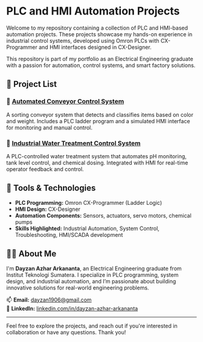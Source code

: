 # PLC and HMI Automation Projects

Welcome to my repository containing a collection of PLC and HMI-based automation projects. These projects showcase my hands-on experience in industrial control systems, developed using Omron PLCs with CX-Programmer and HMI interfaces designed in CX-Designer.

This repository is part of my portfolio as an Electrical Engineering graduate with a passion for automation, control systems, and smart factory solutions.

## 📁 Project List

### 🔹 [Automated Conveyor Control System]([./Automated-Conveyor-System](https://github.com/DayzanAzhar/Automation/tree/main/Automatic%20Conveyor%20System))
A sorting conveyor system that detects and classifies items based on color and weight. Includes a PLC ladder program and a simulated HMI interface for monitoring and manual control.

### 🔹 [Industrial Water Treatment Control System](./Water-Treatment-Control-System)
A PLC-controlled water treatment system that automates pH monitoring, tank level control, and chemical dosing. Integrated with HMI for real-time operator feedback and control.

## 🧰 Tools & Technologies
- **PLC Programming:** Omron CX-Programmer (Ladder Logic)
- **HMI Design:** CX-Designer
- **Automation Components:** Sensors, actuators, servo motors, chemical pumps
- **Skills Highlighted:** Industrial Automation, System Control, Troubleshooting, HMI/SCADA development

## 🙋‍♂️ About Me

I'm **Dayzan Azhar Arkananta**, an Electrical Engineering graduate from Institut Teknologi Sumatera. I specialize in PLC programming, system design, and industrial automation, and I’m passionate about building innovative solutions for real-world engineering problems.

📫 **Email:** dayzan1906@gmail.com  
🔗 **LinkedIn:** [linkedin.com/in/dayzan-azhar-arkananta](https://www.linkedin.com/in/dayzan-azhar-arkananta)

---

Feel free to explore the projects, and reach out if you're interested in collaboration or have any questions. Thank you!
